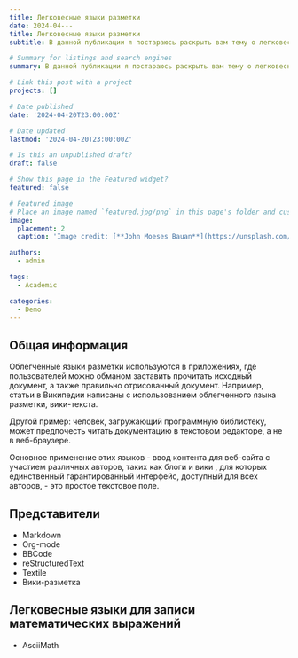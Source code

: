 ```yaml
---
title: Легковесные языки разметки
date: 2024-04---
title: Легковесные языки разметки
subtitle: В данной публикации я постараюсь раскрыть вам тему о легковесных языках разметки.

# Summary for listings and search engines
summary: В данной публикации я постараюсь раскрыть вам тему о легковесных языках разметки.

# Link this post with a project
projects: []

# Date published
date: '2024-04-20T23:00:00Z'

# Date updated
lastmod: '2024-04-20T23:00:00Z'

# Is this an unpublished draft?
draft: false

# Show this page in the Featured widget?
featured: false

# Featured image
# Place an image named `featured.jpg/png` in this page's folder and customize its options here.
image:
  placement: 2
  caption: 'Image credit: [**John Moeses Bauan**](https://unsplash.com/photos/OGZtQF8iC0g)'

authors:
  - admin

tags:
  - Academic

categories:
  - Demo
---
```


## Общая информация

Облегченные языки разметки используются в приложениях, где пользователей можно обманом заставить прочитать исходный документ, а также правильно отрисованный документ. Например, статьи в Википедии написаны с использованием облегченного языка разметки, вики-текста.

Другой пример: человек, загружающий программную библиотеку, может предпочесть читать документацию в текстовом редакторе, а не в веб-браузере.

Основное применение этих языков - ввод контента для веб-сайта с участием различных авторов, таких как блоги и вики , для которых единственный гарантированный интерфейс, доступный для всех авторов, - это простое текстовое поле. 

## Представители

- Markdown
- Org-mode
- BBCode
- reStructuredText
- Textile
- Вики-разметка

## Легковесные языки для записи математических выражений

- AsciiMath
